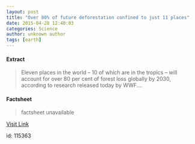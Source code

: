 ```yaml
---
layout: post
title: "Over 80% of future deforestation confined to just 11 places"
date: 2015-04-28 12:40:03
categories: Science
author: unknown author
tags: [earth]
---
```



#### Extract
>Eleven places in the world – 10 of which are in the tropics – will account for over 80 per cent of forest loss globally by 2030, according to research released today by WWF....

#### Factsheet
>factsheet unavailable

[Visit Link](http://phys.org/news349426248.html)

id:  115363


